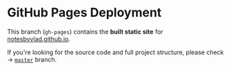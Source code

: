 # GitHub Pages Deployment

This branch (`gh-pages`) contains the **built static site** for [notesbyvlad.github.io](https://notesbyvlad.github.io).

If you're looking for the source code and full project structure, please check -> [`master`](https://github.com/NotesByVlad/notesbyvlad.github.io/tree/master) branch.
